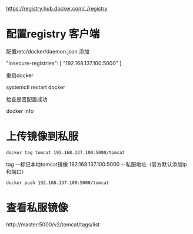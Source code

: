 https://registry.hub.docker.com/_/registry

# 配置registry 客户端

配置/etc/docker/daemon.json
添加

"insecure-registries": [
    "192.168.137.100:5000"
]

重启docker

systemctl restart docker

检查是否配置成功

docker info 

# 上传镜像到私服

    docker tag tomcat 192.168.137.100:5000/tomcat

tag  --标记本地tomcat镜像
192.168.137.100:5000  --私服地址（官方默认添加ip和端口）

    docker push 192.168.137.100:5000/tomcat

# 查看私服镜像
    
http://master:5000/v2/tomcat/tags/list
